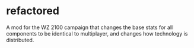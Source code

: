 # refactored
A mod for the WZ 2100 campaign that changes the base stats for all components to be identical to multiplayer, and changes how technology is distributed.
